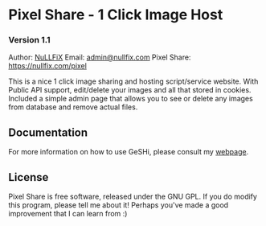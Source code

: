 Pixel Share - 1 Click Image Host
==================================
### Version 1.1

Author:          [NuLLFiX](https://nullfix.com)
Email:           <admin@nullfix.com>
Pixel Share:     <https://nullfix.com/pixel>

This is a nice 1 click image sharing and hosting script/service website.
With Public API support, edit/delete your images and all that stored in cookies.
Included a simple admin page that allows you to see or delete any images from
database and remove actual files.

Documentation
-------------
For more information on how to use GeSHi, please consult my [webpage](https://nullfix.com/pixel). 

License
-------
Pixel Share is free software, released under the GNU GPL. 
If you do modify this program, please tell me about it!
Perhaps you've made a good improvement that I can learn from :)
